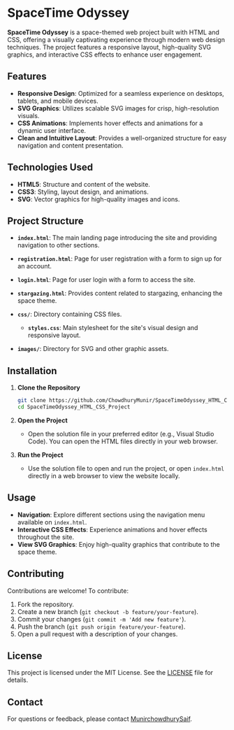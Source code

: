 # SpaceTime Odyssey

**SpaceTime Odyssey** is a space-themed web project built with HTML and CSS, offering a visually captivating experience through modern web design techniques. The project features a responsive layout, high-quality SVG graphics, and interactive CSS effects to enhance user engagement.

## Features

- **Responsive Design**: Optimized for a seamless experience on desktops, tablets, and mobile devices.
- **SVG Graphics**: Utilizes scalable SVG images for crisp, high-resolution visuals.
- **CSS Animations**: Implements hover effects and animations for a dynamic user interface.
- **Clean and Intuitive Layout**: Provides a well-organized structure for easy navigation and content presentation.

## Technologies Used

- **HTML5**: Structure and content of the website.
- **CSS3**: Styling, layout design, and animations.
- **SVG**: Vector graphics for high-quality images and icons.

## Project Structure

- **`index.html`**: The main landing page introducing the site and providing navigation to other sections.
- **`registration.html`**: Page for user registration with a form to sign up for an account.
- **`login.html`**: Page for user login with a form to access the site.
- **`stargazing.html`**: Provides content related to stargazing, enhancing the space theme.

- **`css/`**: Directory containing CSS files.
  - **`styles.css`**: Main stylesheet for the site's visual design and responsive layout.
- **`images/`**: Directory for SVG and other graphic assets.

## Installation

1. **Clone the Repository**
   ```bash
   git clone https://github.com/ChowdhuryMunir/SpaceTimeOdyssey_HTML_CSS_Project.git
   cd SpaceTimeOdyssey_HTML_CSS_Project
   ```

2. **Open the Project**
   - Open the solution file in your preferred editor (e.g., Visual Studio Code). You can open the HTML files directly in your web browser.

3. **Run the Project**
   - Use the solution file to open and run the project, or open `index.html` directly in a web browser to view the website locally.

## Usage

- **Navigation**: Explore different sections using the navigation menu available on `index.html`.
- **Interactive CSS Effects**: Experience animations and hover effects throughout the site.
- **View SVG Graphics**: Enjoy high-quality graphics that contribute to the space theme.

## Contributing

Contributions are welcome! To contribute:

1. Fork the repository.
2. Create a new branch (`git checkout -b feature/your-feature`).
3. Commit your changes (`git commit -m 'Add new feature'`).
4. Push the branch (`git push origin feature/your-feature`).
5. Open a pull request with a description of your changes.

## License

This project is licensed under the MIT License. See the [LICENSE](LICENSE) file for details.

## Contact

For questions or feedback, please contact [MunirchowdhurySaif](https://github.com/chowdhuryMunir).
